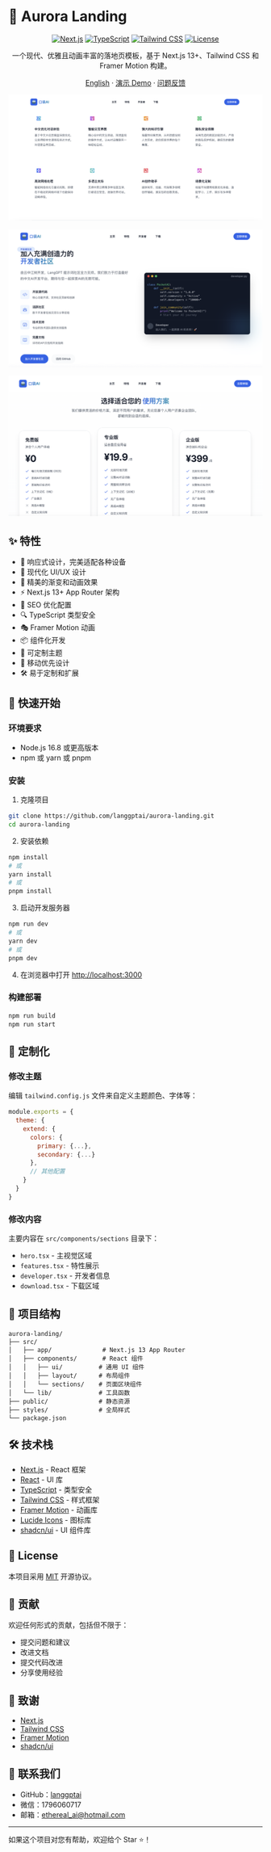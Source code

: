 # 🌌 Aurora Landing

<div align="center">

[![Next.js](https://img.shields.io/badge/Next.js-13+-black?style=for-the-badge&logo=next.js)](https://nextjs.org/)
[![TypeScript](https://img.shields.io/badge/TypeScript-5.0+-blue?style=for-the-badge&logo=typescript)](https://www.typescriptlang.org/)
[![Tailwind CSS](https://img.shields.io/badge/Tailwind-3.0+-38B2AC?style=for-the-badge&logo=tailwind-css&logoColor=white)](https://tailwindcss.com/)
[![License](https://img.shields.io/badge/License-MIT-green.svg?style=for-the-badge)](https://opensource.org/licenses/MIT)

一个现代、优雅且动画丰富的落地页模板，基于 Next.js 13+、Tailwind CSS 和 Framer Motion 构建。

[English](./README_EN.md) · [演示 Demo](https://aurora-landing.vercel.app) · [问题反馈](https://github.com/langgptai/aurora-landing/issues)

</div>

![预览图](./public/landing_p1.png)

![预览图](./public/landing_p2.png)

![预览图](./public/landing_p3.png)

## ✨ 特性

- 📱 响应式设计，完美适配各种设备
- 🎨 现代化 UI/UX 设计
- 🌈 精美的渐变和动画效果
- ⚡️ Next.js 13+ App Router 架构
- 🎯 SEO 优化配置
- 🔍 TypeScript 类型安全
- 🎭 Framer Motion 动画
- 📦 组件化开发
- 🎨 可定制主题
- 📱 移动优先设计
- 🛠️ 易于定制和扩展

## 🚀 快速开始

### 环境要求

- Node.js 16.8 或更高版本
- npm 或 yarn 或 pnpm

### 安装

1. 克隆项目

```bash
git clone https://github.com/langgptai/aurora-landing.git
cd aurora-landing
```

2. 安装依赖

```bash
npm install
# 或
yarn install
# 或
pnpm install
```

3. 启动开发服务器

```bash
npm run dev
# 或
yarn dev
# 或
pnpm dev
```

4. 在浏览器中打开 [http://localhost:3000](http://localhost:3000)

### 构建部署

```bash
npm run build
npm run start
```

## 🎨 定制化

### 修改主题

编辑 `tailwind.config.js` 文件来自定义主题颜色、字体等：

```javascript
module.exports = {
  theme: {
    extend: {
      colors: {
        primary: {...},
        secondary: {...}
      },
      // 其他配置
    }
  }
}
```

### 修改内容

主要内容在 `src/components/sections` 目录下：

- `hero.tsx` - 主视觉区域
- `features.tsx` - 特性展示
- `developer.tsx` - 开发者信息
- `download.tsx` - 下载区域

## 📁 项目结构

```
aurora-landing/
├── src/
│   ├── app/              # Next.js 13 App Router
│   ├── components/       # React 组件
│   │   ├── ui/          # 通用 UI 组件
│   │   ├── layout/      # 布局组件
│   │   └── sections/    # 页面区块组件
│   └── lib/             # 工具函数
├── public/              # 静态资源
├── styles/              # 全局样式
└── package.json
```

## 🛠️ 技术栈

- [Next.js](https://nextjs.org/) - React 框架
- [React](https://reactjs.org/) - UI 库
- [TypeScript](https://www.typescriptlang.org/) - 类型安全
- [Tailwind CSS](https://tailwindcss.com/) - 样式框架
- [Framer Motion](https://www.framer.com/motion/) - 动画库
- [Lucide Icons](https://lucide.dev/) - 图标库
- [shadcn/ui](https://ui.shadcn.com/) - UI 组件库

## 📄 License

本项目采用 [MIT](LICENSE) 开源协议。

## 🤝 贡献

欢迎任何形式的贡献，包括但不限于：

- 提交问题和建议
- 改进文档
- 提交代码改进
- 分享使用经验

## 🙏 致谢

- [Next.js](https://nextjs.org/)
- [Tailwind CSS](https://tailwindcss.com/)
- [Framer Motion](https://www.framer.com/motion/)
- [shadcn/ui](https://ui.shadcn.com/)

## 📮 联系我们

- GitHub：[langgptai](https://github.com/langgptai)
- 微信：1796060717
- 邮箱：ethereal_ai@hotmail.com

---

如果这个项目对您有帮助，欢迎给个 Star ⭐️！